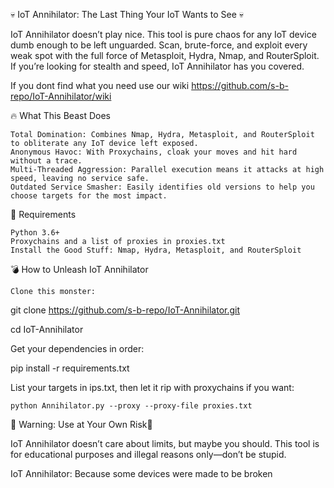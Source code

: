 💀 IoT Annihilator: The Last Thing Your IoT Wants to See 💀

IoT Annihilator doesn’t play nice. This tool is pure chaos for any IoT device dumb enough to be left unguarded. Scan, brute-force, and exploit every weak spot with the full force of Metasploit, Hydra, Nmap, and RouterSploit. If you’re looking for stealth and speed, IoT Annihilator has you covered.

If you dont find what you need use our wiki https://github.com/s-b-repo/IoT-Annihilator/wiki

🔥 What This Beast Does

    Total Domination: Combines Nmap, Hydra, Metasploit, and RouterSploit to obliterate any IoT device left exposed.
    Anonymous Havoc: With Proxychains, cloak your moves and hit hard without a trace.
    Multi-Threaded Aggression: Parallel execution means it attacks at high speed, leaving no service safe.
    Outdated Service Smasher: Easily identifies old versions to help you choose targets for the most impact.

📜 Requirements

    Python 3.6+
    Proxychains and a list of proxies in proxies.txt
    Install the Good Stuff: Nmap, Hydra, Metasploit, and RouterSploit

💣 How to Unleash IoT Annihilator

    Clone this monster:

    

git clone https://github.com/s-b-repo/IoT-Annihilator.git

cd IoT-Annihilator

Get your dependencies in order:



pip install -r requirements.txt

List your targets in ips.txt, then let it rip with proxychains if you want:



    python Annihilator.py --proxy --proxy-file proxies.txt

🛑 Warning: Use at Your Own Risk🛑

IoT Annihilator doesn’t care about limits, but maybe you should. This tool is for educational purposes and illegal reasons only—don’t be stupid.

IoT Annihilator: Because some devices were made to be broken
